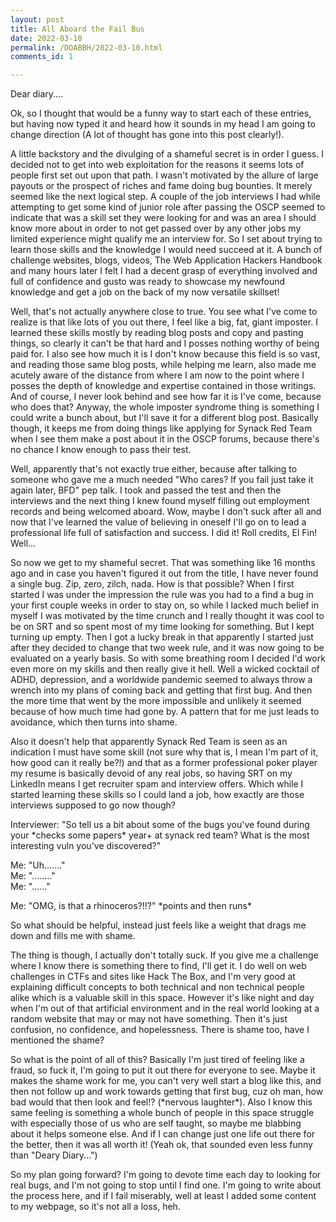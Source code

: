```yaml
---
layout: post
title: All Aboard the Fail Bus
date: 2022-03-10
permalink: /DOABBH/2022-03-10.html
comments_id: 1

---
```


Dear diary....

Ok, so I thought that would be a funny way to start each of these entries, but having now typed it and heard how it sounds in my head I am going to change direction (A lot of thought has gone into this post clearly!). 

A little backstory and the divulging of a shameful secret is in order I guess. I decided not to get into web exploitation for the reasons it seems lots of people first set out upon that path. I wasn't motivated by the allure of large payouts or the prospect of riches and fame doing bug bounties. It merely seemed like the next logical step. A couple of the job interviews I had while attempting to get some kind of junior role after passing the OSCP seemed to indicate that was a skill set they were looking for and was an area I should know more about in order to not get passed over by any other jobs my limited experience might qualify me an interview for. So I set about trying to learn those skills and the knowledge I would need succeed at it. A bunch of challenge websites, blogs, videos, The Web Application Hackers Handbook and many hours later I felt I had a decent grasp of everything involved and full of confidence and gusto was ready to showcase my newfound knowledge and get a job on the back of my now versatile skillset!

Well, that's not actually anywhere close to true. You see what I've come to realize is that like lots of you out there, I feel like a big, fat, giant imposter. I learned these skills mostly by reading blog posts and copy and pasting things, so clearly it can't be that hard and I posses nothing worthy of being paid for. I also see how much it is I don't know because this field is so vast, and reading those same blog posts, while helping me learn, also made me acutely aware of the distance from where I am now to the point where I posses the depth of knowledge and expertise contained in those writings. And of course, I never look behind and see how far it is I've come, because who does that? Anyway, the whole imposter syndrome thing is something I could write a bunch about, but I'll save it for a different blog post. Basically though, it keeps me from doing things like applying for Synack Red Team when I see them make a post about it in the OSCP forums, because there's no chance I know enough to pass their test. 

Well, apparently that's not exactly true either, because after talking to someone who gave me a much needed "Who cares? If you fail just take it again later, BFD" pep talk. I took and passed the test and then the interviews and the next thing I knew found myself filling out employment records and being welcomed aboard. Wow, maybe I don't suck after all and now that I've learned the value of believing in oneself I'll go on to lead a professional life full of satisfaction and success. I did it! Roll credits, El Fin! Well...

So now we get to my shameful secret. That was something like 16 months ago and in case you haven't figured it out from the title, I have never found a single bug. Zip, zero, zilch, nada. How is that possible? When I first started I was under the impression the rule was you had to a find a bug in your first couple weeks in order to stay on, so while I lacked much belief in myself I was motivated by the time crunch and I really thought it was cool to be on SRT and so spent most of my time looking for something. But I kept turning up empty. Then I got a lucky break in that apparently I started just after they decided to change that two week rule, and it was now going to be evaluated on a yearly basis. So with some breathing room I decided I'd work even more on my skills and then really give it hell. Well a wicked cocktail of ADHD, depression, and a worldwide pandemic seemed to always throw a wrench into my plans of coming back and getting that first bug. And then the more time that went by the more impossible and unlikely it seemed because of how much time had gone by. A pattern that for me just leads to avoidance, which then turns into shame.

Also it doesn't help that apparently Synack Red Team is seen as an indication I must have some skill (not sure why that is, I mean I'm part of it, how good can it really be?!) and that as a former professional poker player my resume is basically devoid of any real jobs, so having SRT on my LinkedIn means I get recruiter spam and interview offers. Which while I started learning these skills so I could land a job, how exactly are those interviews supposed to go now though?

Interviewer:  "So tell us a bit about some of the bugs you've found during your \*checks some papers\* year+ at synack red team? What is the most interesting vuln you've discovered?"

Me: "Uh......."<br>
Me: "........"<br>
Me: "......"

Me: "OMG, is that a rhinoceros?!!?" \*points and then runs*

So what should be helpful, instead just feels like a weight that drags me down and fills me with shame.

The thing is though, I actually don't totally suck. If you give me a challenge where I know there is something there to find, I'll get it. I do well on web challenges in CTFs and sites like Hack The Box, and I'm very good at explaining difficult concepts to both technical and non technical people alike which is a valuable skill in this space. However it's like night and day when I'm out of that artificial environment and in the real world looking at a random website that may or may not have something. Then it's just confusion, no confidence, and hopelessness. There is shame too, have I mentioned the shame?

So what is the point of all of this? Basically I'm just tired of feeling like a fraud, so fuck it, I'm going to put it out there for everyone to see. Maybe it makes the shame work for me, you can't very well start a blog like this, and then not follow up and work towards getting that first bug, cuz oh man, how bad would that then look and feel!? (\*nervous laughter\*). Also I know this same feeling is something a whole bunch of people in this space struggle with especially those of us who are self taught, so maybe me blabbing about it helps someone else. And if I can change just one life out there for the better, then it was all worth it! (Yeah ok, that sounded even less funny than "Deary Diary...")

So my plan going forward? I'm going to devote time each day to looking for real bugs, and I'm not going to stop until I find one. I'm going to write about the process here, and if I fail miserably, well at least I added some content to my webpage, so it's not all a loss, heh.